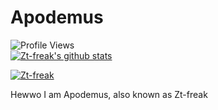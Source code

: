 # Apodemus
<h align = "left"><img src = "https://komarev.com/ghpvc/?username=Zt-freak" alt = "Profile Views" /></h><br>
[![Zt-freak's github stats](https://github-readme-stats.vercel.app/api?username=Zt-freak&count_private=true&show_icons=true)](https://github.com/Zt-freak)
<p align="left"> <a href="https://github.com/ryo-ma/github-profile-trophy"><img src="https://github-profile-trophy.vercel.app/?username=Zt-freak" alt="Zt-freak" /></a> </p>

Hewwo I am Apodemus, also known as Zt-freak
